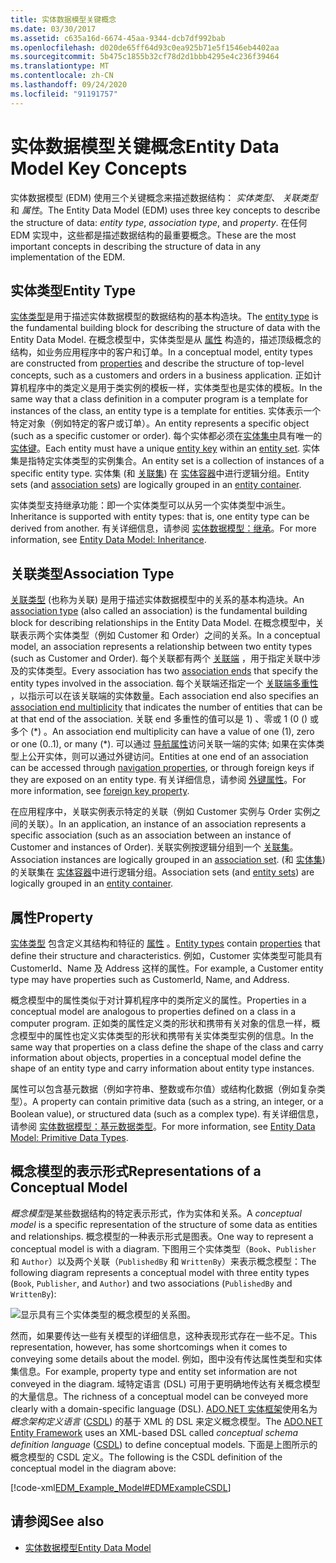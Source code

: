 ```yaml
---
title: 实体数据模型关键概念
ms.date: 03/30/2017
ms.assetid: c635a16d-6674-45aa-9344-dcb7df992bab
ms.openlocfilehash: d020de65ff64d93c0ea925b71e5f1546eb4402aa
ms.sourcegitcommit: 5b475c1855b32cf78d2d1bbb4295e4c236f39464
ms.translationtype: MT
ms.contentlocale: zh-CN
ms.lasthandoff: 09/24/2020
ms.locfileid: "91191757"
---
```

# <a name="entity-data-model-key-concepts"></a><span data-ttu-id="b7aa0-102">实体数据模型关键概念</span><span class="sxs-lookup"><span data-stu-id="b7aa0-102">Entity Data Model Key Concepts</span></span>

<span data-ttu-id="b7aa0-103">实体数据模型 (EDM) 使用三个关键概念来描述数据结构： *实体类型*、 *关联类型*和 *属性*。</span><span class="sxs-lookup"><span data-stu-id="b7aa0-103">The Entity Data Model (EDM) uses three key concepts to describe the structure of data: *entity type*, *association type*, and *property*.</span></span> <span data-ttu-id="b7aa0-104">在任何 EDM 实现中，这些都是描述数据结构的最重要概念。</span><span class="sxs-lookup"><span data-stu-id="b7aa0-104">These are the most important concepts in describing the structure of data in any implementation of the EDM.</span></span>  
  
## <a name="entity-type"></a><span data-ttu-id="b7aa0-105">实体类型</span><span class="sxs-lookup"><span data-stu-id="b7aa0-105">Entity Type</span></span>  

 <span data-ttu-id="b7aa0-106">[实体类型](entity-type.md)是用于描述实体数据模型的数据结构的基本构造块。</span><span class="sxs-lookup"><span data-stu-id="b7aa0-106">The [entity type](entity-type.md) is the fundamental building block for describing the structure of data with the Entity Data Model.</span></span> <span data-ttu-id="b7aa0-107">在概念模型中，实体类型是从 [属性](property.md) 构造的，描述顶级概念的结构，如业务应用程序中的客户和订单。</span><span class="sxs-lookup"><span data-stu-id="b7aa0-107">In a conceptual model, entity types are constructed from [properties](property.md) and describe the structure of top-level concepts, such as a customers and orders in a business application.</span></span> <span data-ttu-id="b7aa0-108">正如计算机程序中的类定义是用于类实例的模板一样，实体类型也是实体的模板。</span><span class="sxs-lookup"><span data-stu-id="b7aa0-108">In the same way that a class definition in a computer program is a template for instances of the class, an entity type is a template for entities.</span></span> <span data-ttu-id="b7aa0-109">实体表示一个特定对象（例如特定的客户或订单）。</span><span class="sxs-lookup"><span data-stu-id="b7aa0-109">An entity represents a specific object (such as a specific customer or order).</span></span> <span data-ttu-id="b7aa0-110">每个实体都必须在[实体集中](entity-set.md)具有唯一的[实体键](entity-key.md)。</span><span class="sxs-lookup"><span data-stu-id="b7aa0-110">Each entity must have a unique [entity key](entity-key.md) within an [entity set](entity-set.md).</span></span>  <span data-ttu-id="b7aa0-111">实体集是指特定实体类型的实例集合。</span><span class="sxs-lookup"><span data-stu-id="b7aa0-111">An entity set is a collection of instances of a specific entity type.</span></span> <span data-ttu-id="b7aa0-112">实体集 (和 [关联集](association-set.md)) 在 [实体容器](entity-container.md)中进行逻辑分组。</span><span class="sxs-lookup"><span data-stu-id="b7aa0-112">Entity sets (and [association sets](association-set.md)) are logically grouped in an [entity container](entity-container.md).</span></span>  
  
 <span data-ttu-id="b7aa0-113">实体类型支持继承功能：即一个实体类型可以从另一个实体类型中派生。</span><span class="sxs-lookup"><span data-stu-id="b7aa0-113">Inheritance is supported with entity types: that is, one entity type can be derived from another.</span></span> <span data-ttu-id="b7aa0-114">有关详细信息，请参阅 [实体数据模型：继承](entity-data-model-inheritance.md)。</span><span class="sxs-lookup"><span data-stu-id="b7aa0-114">For more information, see [Entity Data Model: Inheritance](entity-data-model-inheritance.md).</span></span>  
  
## <a name="association-type"></a><span data-ttu-id="b7aa0-115">关联类型</span><span class="sxs-lookup"><span data-stu-id="b7aa0-115">Association Type</span></span>  

 <span data-ttu-id="b7aa0-116">[关联类型](association-type.md) (也称为关联) 是用于描述实体数据模型中的关系的基本构造块。</span><span class="sxs-lookup"><span data-stu-id="b7aa0-116">An [association type](association-type.md) (also called an association) is the fundamental building block for describing relationships in the Entity Data Model.</span></span> <span data-ttu-id="b7aa0-117">在概念模型中，关联表示两个实体类型（例如 Customer 和 Order）之间的关系。</span><span class="sxs-lookup"><span data-stu-id="b7aa0-117">In a conceptual model, an association represents a relationship between two entity types (such as Customer and Order).</span></span> <span data-ttu-id="b7aa0-118">每个关联都有两个 [关联端](association-end.md) ，用于指定关联中涉及的实体类型。</span><span class="sxs-lookup"><span data-stu-id="b7aa0-118">Every association has two [association ends](association-end.md) that specify the entity types involved in the association.</span></span> <span data-ttu-id="b7aa0-119">每个关联端还指定一个 [关联端多重性](association-end-multiplicity.md) ，以指示可以在该关联端的实体数量。</span><span class="sxs-lookup"><span data-stu-id="b7aa0-119">Each association end also specifies an [association end multiplicity](association-end-multiplicity.md) that indicates the number of entities that can be at that end of the association.</span></span> <span data-ttu-id="b7aa0-120">关联 end 多重性的值可以是 1) 、零或 1 (0 () 或多个 (\*) 。</span><span class="sxs-lookup"><span data-stu-id="b7aa0-120">An association end multiplicity can have a value of one (1), zero or one (0..1), or many (\*).</span></span> <span data-ttu-id="b7aa0-121">可以通过 [导航属性](navigation-property.md)访问关联一端的实体; 如果在实体类型上公开实体，则可以通过外键访问。</span><span class="sxs-lookup"><span data-stu-id="b7aa0-121">Entities at one end of an association can be accessed through [navigation properties](navigation-property.md), or through foreign keys if they are exposed on an entity type.</span></span> <span data-ttu-id="b7aa0-122">有关详细信息，请参阅 [外键属性](foreign-key-property.md)。</span><span class="sxs-lookup"><span data-stu-id="b7aa0-122">For more information, see [foreign key property](foreign-key-property.md).</span></span>  
  
 <span data-ttu-id="b7aa0-123">在应用程序中，关联实例表示特定的关联（例如 Customer 实例与 Order 实例之间的关联）。</span><span class="sxs-lookup"><span data-stu-id="b7aa0-123">In an application, an instance of an association represents a specific association (such as an association between an instance of Customer and instances of Order).</span></span> <span data-ttu-id="b7aa0-124">关联实例按逻辑分组到一个 [关联集](association-set.md)。</span><span class="sxs-lookup"><span data-stu-id="b7aa0-124">Association instances are logically grouped in an [association set](association-set.md).</span></span> <span data-ttu-id="b7aa0-125"> (和 [实体集](entity-set.md)) 的关联集在 [实体容器](entity-container.md)中进行逻辑分组。</span><span class="sxs-lookup"><span data-stu-id="b7aa0-125">Association sets (and [entity sets](entity-set.md)) are logically grouped in an [entity container](entity-container.md).</span></span>  
  
## <a name="property"></a><span data-ttu-id="b7aa0-126">属性</span><span class="sxs-lookup"><span data-stu-id="b7aa0-126">Property</span></span>  

 <span data-ttu-id="b7aa0-127">[实体类型](entity-type.md) 包含定义其结构和特征的 [属性](property.md) 。</span><span class="sxs-lookup"><span data-stu-id="b7aa0-127">[Entity types](entity-type.md) contain [properties](property.md) that define their structure and characteristics.</span></span> <span data-ttu-id="b7aa0-128">例如，Customer 实体类型可能具有 CustomerId、Name 及 Address 这样的属性。</span><span class="sxs-lookup"><span data-stu-id="b7aa0-128">For example, a Customer entity type may have properties such as CustomerId, Name, and Address.</span></span>  
  
 <span data-ttu-id="b7aa0-129">概念模型中的属性类似于对计算机程序中的类所定义的属性。</span><span class="sxs-lookup"><span data-stu-id="b7aa0-129">Properties in a conceptual model are analogous to properties defined on a class in a computer program.</span></span> <span data-ttu-id="b7aa0-130">正如类的属性定义类的形状和携带有关对象的信息一样，概念模型中的属性也定义实体类型的形状和携带有关实体类型实例的信息。</span><span class="sxs-lookup"><span data-stu-id="b7aa0-130">In the same way that properties on a class define the shape of the class and carry information about objects, properties in a conceptual model define the shape of an entity type and carry information about entity type instances.</span></span>  
  
 <span data-ttu-id="b7aa0-131">属性可以包含基元数据（例如字符串、整数或布尔值）或结构化数据（例如复杂类型）。</span><span class="sxs-lookup"><span data-stu-id="b7aa0-131">A property can contain primitive data (such as a string, an integer, or a Boolean value), or structured data (such as a complex type).</span></span> <span data-ttu-id="b7aa0-132">有关详细信息，请参阅 [实体数据模型：基元数据类型](entity-data-model-primitive-data-types.md)。</span><span class="sxs-lookup"><span data-stu-id="b7aa0-132">For more information, see [Entity Data Model: Primitive Data Types](entity-data-model-primitive-data-types.md).</span></span>  
  
## <a name="representations-of-a-conceptual-model"></a><span data-ttu-id="b7aa0-133">概念模型的表示形式</span><span class="sxs-lookup"><span data-stu-id="b7aa0-133">Representations of a Conceptual Model</span></span>  

 <span data-ttu-id="b7aa0-134">*概念模型*是某些数据结构的特定表示形式，作为实体和关系。</span><span class="sxs-lookup"><span data-stu-id="b7aa0-134">A *conceptual model* is a specific representation of the structure of some data as entities and relationships.</span></span> <span data-ttu-id="b7aa0-135">概念模型的一种表示形式是图表。</span><span class="sxs-lookup"><span data-stu-id="b7aa0-135">One way to represent a conceptual model is with a diagram.</span></span> <span data-ttu-id="b7aa0-136">下图用三个实体类型（`Book`、`Publisher` 和 `Author`）以及两个关联（`PublishedBy` 和 `WrittenBy`）来表示概念模型：</span><span class="sxs-lookup"><span data-stu-id="b7aa0-136">The following diagram represents a conceptual model with three entity types (`Book`, `Publisher`, and `Author`) and two associations (`PublishedBy` and `WrittenBy`):</span></span>  
  
 ![显示具有三个实体类型的概念模型的关系图。](./media/entity-data-model-key-concepts/conceptual-model-entity-types-associations.gif)  
  
 <span data-ttu-id="b7aa0-138">然而，如果要传达一些有关模型的详细信息，这种表现形式存在一些不足。</span><span class="sxs-lookup"><span data-stu-id="b7aa0-138">This representation, however, has some shortcomings when it comes to conveying some details about the model.</span></span> <span data-ttu-id="b7aa0-139">例如，图中没有传达属性类型和实体集信息。</span><span class="sxs-lookup"><span data-stu-id="b7aa0-139">For example, property type and entity set information are not conveyed in the diagram.</span></span> <span data-ttu-id="b7aa0-140">域特定语言 (DSL) 可用于更明确地传达有关概念模型的大量信息。</span><span class="sxs-lookup"><span data-stu-id="b7aa0-140">The richness of a conceptual model can be conveyed more clearly with a domain-specific language (DSL).</span></span> <span data-ttu-id="b7aa0-141">[ADO.NET 实体框架](./ef/index.md)使用名为*概念架构定义语言* ([CSDL](/ef/ef6/modeling/designer/advanced/edmx/csdl-spec)) 的基于 XML 的 DSL 来定义概念模型。</span><span class="sxs-lookup"><span data-stu-id="b7aa0-141">The [ADO.NET Entity Framework](./ef/index.md) uses an XML-based DSL called *conceptual schema definition language* ([CSDL](/ef/ef6/modeling/designer/advanced/edmx/csdl-spec)) to define conceptual models.</span></span> <span data-ttu-id="b7aa0-142">下面是上图所示的概念模型的 CSDL 定义。</span><span class="sxs-lookup"><span data-stu-id="b7aa0-142">The following is the CSDL definition of the conceptual model in the diagram above:</span></span>  
  
 [!code-xml[EDM_Example_Model#EDMExampleCSDL](../../../../samples/snippets/xml/VS_Snippets_Data/edm_example_model/xml/books.edmx#edmexamplecsdl)]  
  
## <a name="see-also"></a><span data-ttu-id="b7aa0-143">请参阅</span><span class="sxs-lookup"><span data-stu-id="b7aa0-143">See also</span></span>

- [<span data-ttu-id="b7aa0-144">实体数据模型</span><span class="sxs-lookup"><span data-stu-id="b7aa0-144">Entity Data Model</span></span>](entity-data-model.md)
